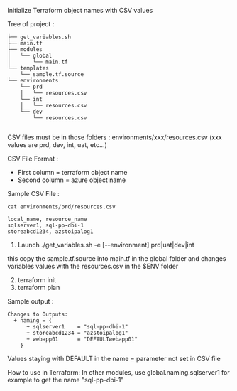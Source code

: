 Initialize Terraform object names with CSV values

Tree of project :
```
├── get_variables.sh
├── main.tf
├── modules
│   └── global
│       └── main.tf
└── templates
    └── sample.tf.source
└── environments
    └── prd
    │   └── resources.csv
    └── int
    │   └── resources.csv
    └── dev
        └── resources.csv
 
```

CSV files must be in those folders : environments/xxx/resources.csv  (xxx values are prd, dev, int, uat, etc...)

CSV File Format :
- First column = terraform object name
- Second column = azure object name

Sample CSV File : 
```
cat environments/prd/resources.csv

local_name, resource_name
sqlserver1, sql-pp-dbi-1
storeabcd1234, azstoipalog1
```

1) Launch ./get_variables.sh -e [--environment] prd|uat|dev|int

this copy the sample.tf.source into main.tf in the global folder and changes variables values with the resources.csv in the $ENV folder

2) terraform init
3) terraform plan

Sample output :
```
Changes to Outputs:
  + naming = {
      + sqlserver1    = "sql-pp-dbi-1"
      + storeabcd1234 = "azstoipalog1"
      + webapp01      = "DEFAULTwebapp01"
    }
```

Values staying with DEFAULT in the name = parameter not set in CSV file

How to use in Terraform: In other modules, use global.naming.sqlserver1 for example to get the name "sql-pp-dbi-1"
